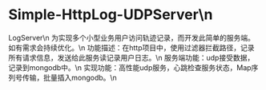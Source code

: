 # Simple-HttpLog-UDPServer\n
LogServer\n
为实现多个小型业务用户访问轨迹记录，而开发此简单的服务端。如有需求会持续优化。\n
功能描述：在http项目中，使用过滤器拦截路径，记录所有请求信息，发送给此服务读记录用户日志。\n
服务端功能：udp接受数据，记录到mongodb中。\n
实现功能：高性能udp服务，心跳检查服务状态，Map序列号传输，批量插入mongodb。\n
